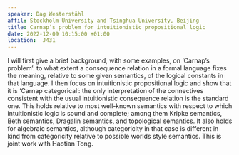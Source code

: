 ```yaml
---
speaker: Dag Westerståhl
affil: Stockholm University and Tsinghua University, Beijing
title: Carnap’s problem for intuitionistic propositional logic
date: 2022-12-09 10:15:00 +01:00
location:  J431
---
```

I will first give a brief background, with some examples, on ‘Carnap’s
problem’: to what extent a consequence relation in a formal language fixes the
meaning, relative to some given semantics, of the logical constants in that
language. I then focus on intuitionistic propositional logic and show that it
is ‘Carnap categorical’: the only interpretation of the connectives consistent
with the usual intuitionistic consequence relation is the standard one. This
holds relative to most well-known semantics with respect to which
intuitionistic logic is sound and complete; among them Kripke semantics, Beth
semantics, Dragalin semantics, and topological semantics. It also holds for
algebraic semantics, although categoricity in that case is different in kind
from categoricity relative to possible worlds style semantics. This is joint
work with Haotian Tong.